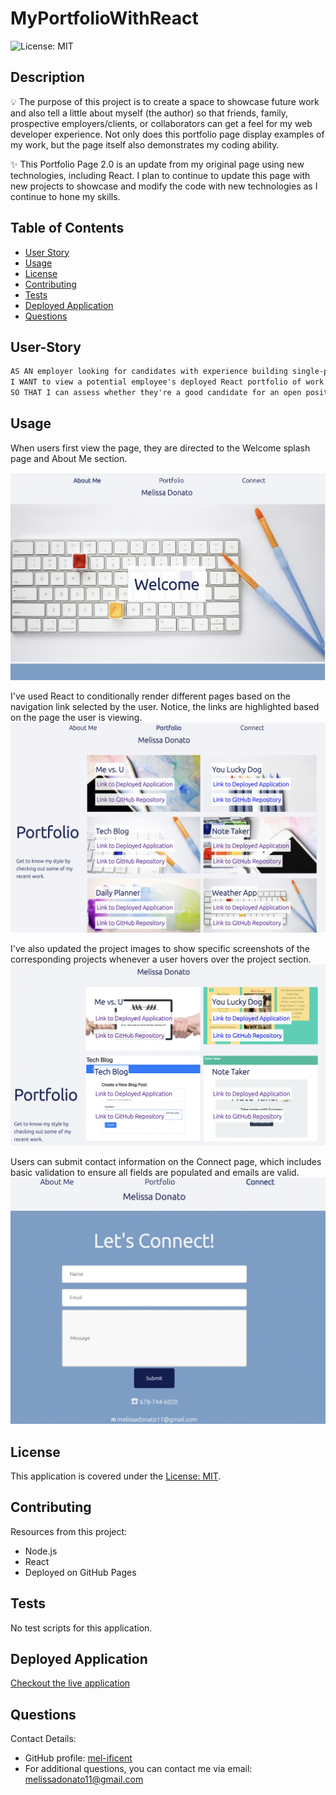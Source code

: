 # MyPortfolioWithReact
![License: MIT](https://img.shields.io/badge/License-MIT-yellow.svg)

## Description
 💡 The purpose of this project is to create a space to showcase future work and also tell a little about myself (the author) so that friends, family, prospective employers/clients, or collaborators can get a feel for my web developer experience.  Not only does this portfolio page display examples of my work, but the page itself also demonstrates my coding ability.

✨ This Portfolio Page 2.0 is an update from my original page using new technologies, including React.  I plan to continue to update this page with new projects to showcase and modify the code with new technologies as I continue to hone my skills.

## Table of Contents
- [User Story](#user-story)
- [Usage](#usage)
- [License](#license)
- [Contributing](#contributing)
- [Tests](#tests)
- [Deployed Application](#deployed-application)
- [Questions](#questions)

## User-Story

```md
AS AN employer looking for candidates with experience building single-page applications
I WANT to view a potential employee's deployed React portfolio of work samples
SO THAT I can assess whether they're a good candidate for an open position
```


## Usage
When users first view the page, they are directed to the Welcome splash page and About Me section.

![Welcome](public/Images/welcome.jpg)

I've used React to conditionally render different pages based on the navigation link selected by the user.  Notice, the links are highlighted based on the page the user is viewing. 
![Portfolio](public/Images/portfolio.jpg)

I've also updated the project images to show specific screenshots of the corresponding projects whenever a user hovers over the project section.
![Projects](public/Images/projects.jpg)

Users can submit contact information on the Connect page, which includes basic validation to ensure all fields are populated and emails are valid.
![connect](public/Images/connect.jpg)

## License
This application is covered under the [License: MIT](https://opensource.org/licenses/MIT).


## Contributing
Resources from this project:
- Node.js
- React
- Deployed on GitHub Pages


## Tests
No test scripts for this application.


## Deployed Application
[Checkout the live application](https://mel-ificent.github.io/MyPortfolioWithReact/)

## Questions
Contact Details:

- GitHub profile: [mel-ificent](https://github.com/mel-ificent)
- For additional questions, you can contact me via email: melissadonato11@gmail.com